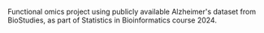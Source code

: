 Functional omics project using publicly available Alzheimer's dataset from BioStudies, as part of Statistics in Bioinformatics course 2024. 
